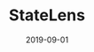 ---
title: StateLens
fulltitle: "StateLens: A Reverse Engineering Solution to Making Existing Dynamic Touchscreens Accessible"
authors: Anhong Guo, <b>Junhan Kong</b>, Michael Rivera, Frank F. Xu, Jeffrey P. Bigham
conference: UIST 2019
date: 2019-09-01
img: statelens.jpg
thumbnail: statelens-thumbnail.jpg
alt: image-alt
project-date: September 2019
description: Lorem ipsum dolor sit amet, usu cu alterum nominavi lobortis. At duo novum diceret. Tantas apeirian vix et, usu sanctus postulant inciderint ut, populo diceret necessitatibus in vim. Cu eum dicam feugiat noluisse.
pdf: StateLens_UIST2019_Accessible.pdf
video: https://www.youtube.com/watch?v=P127TFsQHkM
doi: https://dl.acm.org/citation.cfm?id=3347873
---